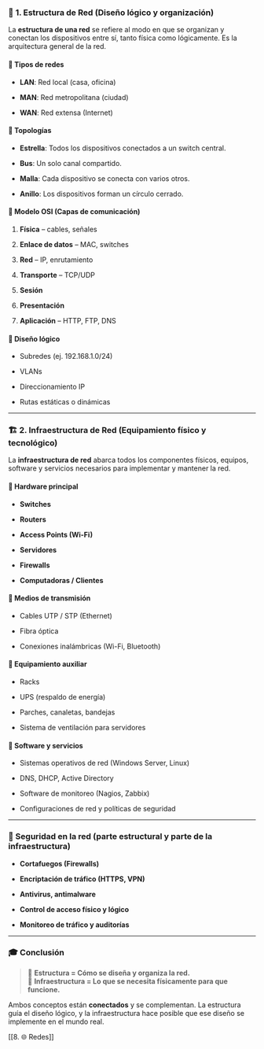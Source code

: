 ### 🧩 **1. Estructura de Red** (Diseño lógico y organización)

La **estructura de una red** se refiere al modo en que se organizan y conectan los dispositivos entre sí, tanto física como lógicamente. Es la arquitectura general de la red.

#### 🔸 Tipos de redes

- **LAN**: Red local (casa, oficina)
    
- **MAN**: Red metropolitana (ciudad)
    
- **WAN**: Red extensa (Internet)
    

#### 🔸 Topologías

- **Estrella**: Todos los dispositivos conectados a un switch central.
    
- **Bus**: Un solo canal compartido.
    
- **Malla**: Cada dispositivo se conecta con varios otros.
    
- **Anillo**: Los dispositivos forman un círculo cerrado.
    

#### 🔸 Modelo OSI (Capas de comunicación)

1. **Física** – cables, señales
    
2. **Enlace de datos** – MAC, switches
    
3. **Red** – IP, enrutamiento
    
4. **Transporte** – TCP/UDP
    
5. **Sesión**
    
6. **Presentación**
    
7. **Aplicación** – HTTP, FTP, DNS
    

#### 🔸 Diseño lógico

- Subredes (ej. 192.168.1.0/24)
    
- VLANs
    
- Direccionamiento IP
    
- Rutas estáticas o dinámicas
    

---

### 🏗️ **2. Infraestructura de Red** (Equipamiento físico y tecnológico)

La **infraestructura de red** abarca todos los componentes físicos, equipos, software y servicios necesarios para implementar y mantener la red.

#### 🔸 Hardware principal

- **Switches**
    
- **Routers**
    
- **Access Points (Wi-Fi)**
    
- **Servidores**
    
- **Firewalls**
    
- **Computadoras / Clientes**
    

#### 🔸 Medios de transmisión

- Cables UTP / STP (Ethernet)
    
- Fibra óptica
    
- Conexiones inalámbricas (Wi-Fi, Bluetooth)
    

#### 🔸 Equipamiento auxiliar

- Racks
    
- UPS (respaldo de energía)
    
- Parches, canaletas, bandejas
    
- Sistema de ventilación para servidores
    

#### 🔸 Software y servicios

- Sistemas operativos de red (Windows Server, Linux)
    
- DNS, DHCP, Active Directory
    
- Software de monitoreo (Nagios, Zabbix)
    
- Configuraciones de red y políticas de seguridad
    

---

### 🔐 Seguridad en la red (parte estructural y parte de la infraestructura)

- **Cortafuegos (Firewalls)**
    
- **Encriptación de tráfico (HTTPS, VPN)**
    
- **Antivirus, antimalware**
    
- **Control de acceso físico y lógico**
    
- **Monitoreo de tráfico y auditorías**
    

---

### 🎓 Conclusión

> 🔁 **Estructura = Cómo se diseña y organiza la red.**  
> 🧱 **Infraestructura = Lo que se necesita físicamente para que funcione.**

Ambos conceptos están **conectados** y se complementan. La estructura guía el diseño lógico, y la infraestructura hace posible que ese diseño se implemente en el mundo real.

[[8. 🌐 Redes]]